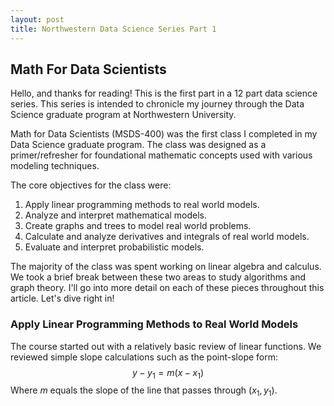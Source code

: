 ```yaml
---
layout: post
title: Northwestern Data Science Series Part 1
---
```

## Math For Data Scientists
Hello, and thanks for reading!  This is the first part in a 12 part data science series.  This series is intended to chronicle my journey through the Data Science graduate program at Northwestern University.

Math for Data Scientists (MSDS-400) was the first class I completed in my Data Science graduate program.  The class was designed as a primer/refresher for foundational mathematic concepts used with various modeling techniques.

The core objectives for the class were:  
1. Apply linear programming methods to real world models.
2. Analyze and interpret mathematical models.
3. Create graphs and trees to model real world problems.
4. Calculate and analyze derivatives and integrals of real world models.
5. Evaluate and interpret probabilistic models.

The majority of the class was spent working on linear algebra and calculus.  We took a brief break between these two areas to study algorithms and graph theory.  I'll go into more detail on each of these pieces throughout this article.  Let's dive right in!

### Apply Linear Programming Methods to Real World Models

The course started out with a relatively basic review of linear functions.  We reviewed simple slope calculations such as the point-slope form:
$$
y - y_{1}=m(x-x_{1})
$$
Where $m$ equals the slope of the line that passes through $(x_{1},y_{1})$.
<!--stackedit_data:
eyJoaXN0b3J5IjpbMjA4NDUwNTQwMSw3NTcwNjY5OTgsMzM2MD
YyNTYsLTE1ODEzNTg4NThdfQ==
-->